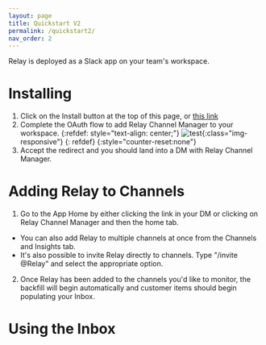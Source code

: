 ```yaml
---
layout: page
title: Quickstart V2
permalink: /quickstart2/
nav_order: 2
---
```


Relay is deployed as a Slack app on your team's workspace.

# Installing

1. Click on the Install button at the top of this page, or [this link](https://app.relay.fyi/slack/install)
2. Complete the OAuth flow to add Relay Channel Manager to your workspace.
{:refdef: style="text-align: center;"}
![test](../assets/images/add_relay_to_slack.png){:class="img-responsive"}
{: refdef}
{:style="counter-reset:none"}
3. Accept the redirect and you should land into a DM with Relay Channel Manager.

# Adding Relay to Channels
1. Go to the App Home by either clicking the link in your DM or clicking on Relay Channel Manager and then the home tab.
* You can also add Relay to multiple channels at once from the Channels and Insights tab.
* It's also possible to invite Relay directly to channels. Type "/invite @Relay" and select the appropriate option.

2. Once Relay has been added to the channels you'd like to monitor, the backfill will begin automatically and customer items should begin populating your Inbox.

# Using the Inbox


